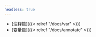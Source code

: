 ```yaml
---
headless: true
---
```


- [注释篇]({{< relref "/docs/var" >}})
- [变量篇]({{< relref "/docs/annotate" >}})
